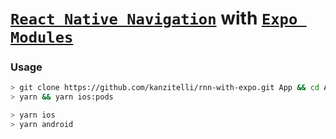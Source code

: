 # [`React Native Navigation`](https://github.com/wix/react-native-navigation) with [`Expo Modules`](https://github.com/expo/expo)

### Usage

```bash
> git clone https://github.com/kanzitelli/rnn-with-expo.git App && cd App
> yarn && yarn ios:pods

> yarn ios
> yarn android
```
